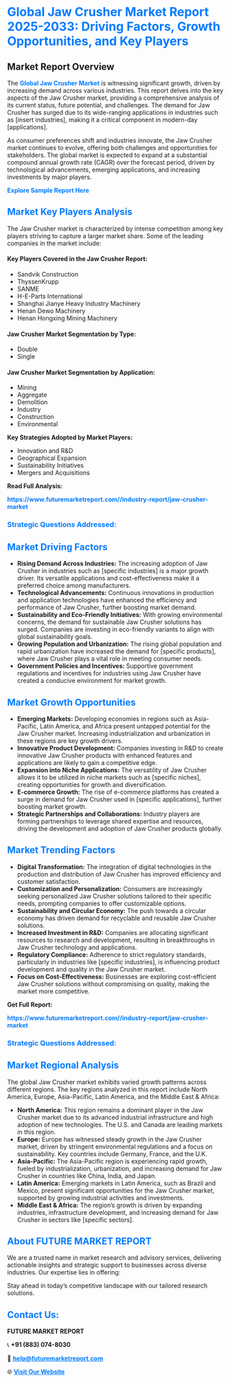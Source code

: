<h1 style="color: #007BFF;">Global Jaw Crusher Market Report 2025-2033: Driving Factors, Growth Opportunities, and Key Players</h1>

<section id="overview">
<h2>Market Report Overview</h2>
<p>The <a href="https://www.futuremarketreport.com//industry-report/jaw-crusher-market" style="color: #007BFF; text-decoration: none;"><strong>Global Jaw Crusher Market</strong></a> is witnessing significant growth, driven by increasing demand across various industries. This report delves into the key aspects of the Jaw Crusher market, providing a comprehensive analysis of its current status, future potential, and challenges. The demand for Jaw Crusher has surged due to its wide-ranging applications in industries such as [insert industries], making it a critical component in modern-day [applications].</p>
<p>As consumer preferences shift and industries innovate, the Jaw Crusher market continues to evolve, offering both challenges and opportunities for stakeholders. The global market is expected to expand at a substantial compound annual growth rate (CAGR) over the forecast period, driven by technological advancements, emerging applications, and increasing investments by major players.</p>
</section>

<section id="overview">
<p><a href="https://www.futuremarketreport.com//request-sample/reportId=46637" style="color: #007BFF; text-decoration: none;"><strong>Explore Sample Report Here</strong></a></p>
</section>

<section id="key-players">
<h2 style="color: #007BFF;">Market Key Players Analysis</h2>
<p>The Jaw Crusher market is characterized by intense competition among key players striving to capture a larger market share. Some of the leading companies in the market include:</p>
<h4>Key Players Covered in the Jaw Crusher Report:</h4>
<ul><li>Sandvik Construction</li><li>ThyssenKrupp</li><li>SANME</li><li>H-E-Parts International</li><li>Shanghai Jianye Heavy Industry Machinery</li><li>Henan Dewo Machinery</li><li>Henan Hongxing Mining Machinery</li></ul>
<h4>Jaw Crusher Market Segmentation by Type:</h4>
<ul><li>Double</li><li>Single</li></ul>

<h4>Jaw Crusher Market Segmentation by Application:</h4>
<ul><li>Mining</li><li>Aggregate</li><li>Demolition</li><li>Industry</li><li>Construction</li><li>Environmental</li></ul>
<p><strong>Key Strategies Adopted by Market Players:</strong></p>
<ul>
<li>Innovation and R&D</li>
<li>Geographical Expansion</li>
<li>Sustainability Initiatives</li>
<li>Mergers and Acquisitions</li>
</ul>
</section>

<section>
<p><strong>Read Full Analysis: </strong></p><a href="https://www.futuremarketreport.com//industry-report/jaw-crusher-market" style="color: #007BFF; text-decoration: none;"><strong>https://www.futuremarketreport.com//industry-report/jaw-crusher-market</strong></a>
<h3 style="color: #007BFF;">Strategic Questions Addressed:</h3>
</section>

<section id="driving-factors">
<h2 style="color: #007BFF;">Market Driving Factors</h2>
<ul>
<li><strong>Rising Demand Across Industries:</strong> The increasing adoption of Jaw Crusher in industries such as [specific industries] is a major growth driver. Its versatile applications and cost-effectiveness make it a preferred choice among manufacturers.</li>
<li><strong>Technological Advancements:</strong> Continuous innovations in production and application technologies have enhanced the efficiency and performance of Jaw Crusher, further boosting market demand.</li>
<li><strong>Sustainability and Eco-Friendly Initiatives:</strong> With growing environmental concerns, the demand for sustainable Jaw Crusher solutions has surged. Companies are investing in eco-friendly variants to align with global sustainability goals.</li>
<li><strong>Growing Population and Urbanization:</strong> The rising global population and rapid urbanization have increased the demand for [specific products], where Jaw Crusher plays a vital role in meeting consumer needs.</li>
<li><strong>Government Policies and Incentives:</strong> Supportive government regulations and incentives for industries using Jaw Crusher have created a conducive environment for market growth.</li>
</ul>
</section>

<section id="growth-opportunities">
<h2 style="color: #007BFF;">Market Growth Opportunities</h2>
<ul>
<li><strong>Emerging Markets:</strong> Developing economies in regions such as Asia-Pacific, Latin America, and Africa present untapped potential for the Jaw Crusher market. Increasing industrialization and urbanization in these regions are key growth drivers.</li>
<li><strong>Innovative Product Development:</strong> Companies investing in R&D to create innovative Jaw Crusher products with enhanced features and applications are likely to gain a competitive edge.</li>
<li><strong>Expansion into Niche Applications:</strong> The versatility of Jaw Crusher allows it to be utilized in niche markets such as [specific niches], creating opportunities for growth and diversification.</li>
<li><strong>E-commerce Growth:</strong> The rise of e-commerce platforms has created a surge in demand for Jaw Crusher used in [specific applications], further boosting market growth.</li>
<li><strong>Strategic Partnerships and Collaborations:</strong> Industry players are forming partnerships to leverage shared expertise and resources, driving the development and adoption of Jaw Crusher products globally.</li>
</ul>
</section>

<section id="trending-factors">
<h2 style="color: #007BFF;">Market Trending Factors</h2>
<ul>
<li><strong>Digital Transformation:</strong> The integration of digital technologies in the production and distribution of Jaw Crusher has improved efficiency and customer satisfaction.</li>
<li><strong>Customization and Personalization:</strong> Consumers are increasingly seeking personalized Jaw Crusher solutions tailored to their specific needs, prompting companies to offer customizable options.</li>
<li><strong>Sustainability and Circular Economy:</strong> The push towards a circular economy has driven demand for recyclable and reusable Jaw Crusher solutions.</li>
<li><strong>Increased Investment in R&D:</strong> Companies are allocating significant resources to research and development, resulting in breakthroughs in Jaw Crusher technology and applications.</li>
<li><strong>Regulatory Compliance:</strong> Adherence to strict regulatory standards, particularly in industries like [specific industries], is influencing product development and quality in the Jaw Crusher market.</li>
<li><strong>Focus on Cost-Effectiveness:</strong> Businesses are exploring cost-efficient Jaw Crusher solutions without compromising on quality, making the market more competitive.</li>
</ul>
</section>

<section>
<p><strong>Get Full Report: </strong></p><a href="https://www.futuremarketreport.com//industry-report/jaw-crusher-market" style="color: #007BFF; text-decoration: none;"><strong>https://www.futuremarketreport.com//industry-report/jaw-crusher-market</strong></a>
<h3 style="color: #007BFF;">Strategic Questions Addressed:</h3>
</section>


<section id="regional-analysis">
<h2 style="color: #007BFF;">Market Regional Analysis</h2>
<p>The global Jaw Crusher market exhibits varied growth patterns across different regions. The key regions analyzed in this report include North America, Europe, Asia-Pacific, Latin America, and the Middle East & Africa:</p>
<ul>
<li><strong>North America:</strong> This region remains a dominant player in the Jaw Crusher market due to its advanced industrial infrastructure and high adoption of new technologies. The U.S. and Canada are leading markets in this region.</li>
<li><strong>Europe:</strong> Europe has witnessed steady growth in the Jaw Crusher market, driven by stringent environmental regulations and a focus on sustainability. Key countries include Germany, France, and the U.K.</li>
<li><strong>Asia-Pacific:</strong> The Asia-Pacific region is experiencing rapid growth, fueled by industrialization, urbanization, and increasing demand for Jaw Crusher in countries like China, India, and Japan.</li>
<li><strong>Latin America:</strong> Emerging markets in Latin America, such as Brazil and Mexico, present significant opportunities for the Jaw Crusher market, supported by growing industrial activities and investments.</li>
<li><strong>Middle East & Africa:</strong> The region’s growth is driven by expanding industries, infrastructure development, and increasing demand for Jaw Crusher in sectors like [specific sectors].</li>
</ul>
</section>

<footer>
<h2 style="color: #007BFF;">About FUTURE MARKET REPORT</h2>
<p>We are a trusted name in market research and advisory services, delivering actionable insights and strategic support to businesses across diverse industries. Our expertise lies in offering:</p>

<p>Stay ahead in today’s competitive landscape with our tailored research solutions.</p>

<h2 style="color: #007BFF;">Contact Us:</h2>
<p><strong>FUTURE MARKET REPORT</strong></p>
<p>📞 <strong>+91 (883) 074-8030</strong></p>
<p>📧 <strong><a href="mailto:help@futuremarketreport.com" style="color: #007BFF;">help@futuremarketreport.com</a></strong></p>
<p>🌐 <strong><a href="https://www.futuremarketreport.com/" style="color: #007BFF;">Visit Our Website</a></strong></p>
</footer>